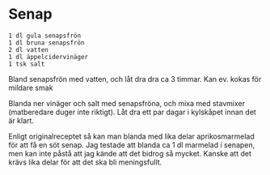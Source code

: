 # Senap
```
1 dl gula senapsfrön
1 dl bruna senapsfrön
2 dl vatten
1 dl äppelcidervinäger
1 tsk salt
```
Bland senapsfrön med vatten, och låt dra dra ca 3 timmar. Kan ev. kokas för
mildare smak

Blanda ner vinäger och salt med senapsfröna, och mixa med stavmixer (matberedare
duger inte riktigt). Låt dra ett par dagar i kylskåpet innan det är klart.

Enligt originalreceptet så kan man blanda med lika delar aprikosmarmelad för att
få en söt senap. Jag testade att blanda ca 1 dl marmelad i senapen, men kan inte
påstå att jag kände att det bidrog så mycket. Kanske att det krävs lika delar
för att det ska bli meningsfullt.
